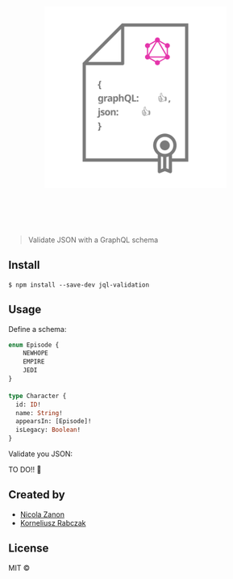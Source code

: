 <h1 align="center">
	<br>
	<img width="360" src="./img/logo.svg" alt="fkill">
	<br>
	<br>
	<br>
</h1>

> Validate JSON with a GraphQL schema


## Install

```
$ npm install --save-dev jql-validation
```


## Usage

Define a schema:

```graphql
enum Episode {
    NEWHOPE
    EMPIRE
    JEDI
}

type Character {
  id: ID!
  name: String!
  appearsIn: [Episode]!
  isLegacy: Boolean!
}
```

Validate you JSON:

TO DO!! 🤖

## Created by

- [Nicola Zanon](https://nicola-zanon.com)
- [Korneliusz Rabczak](http://thecookiezen.com)


## License

MIT ©
